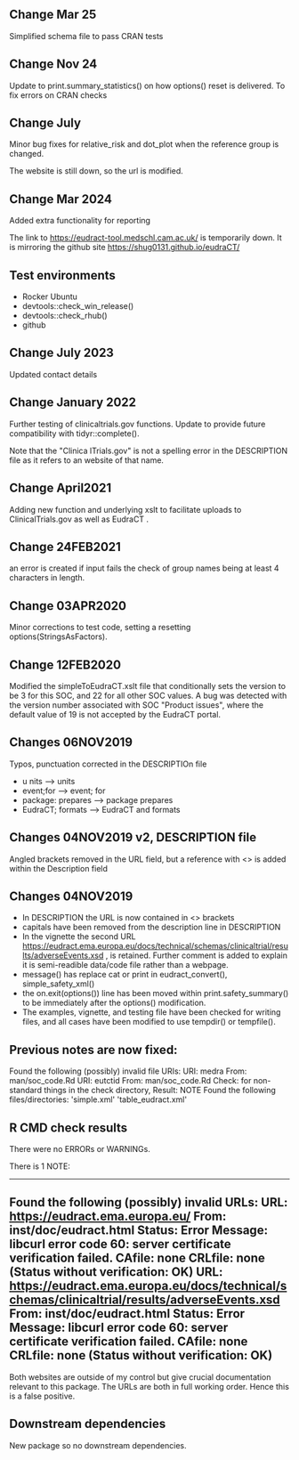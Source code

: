 ## Change Mar 25

Simplified schema file to pass CRAN tests

## Change Nov 24

Update to print.summary_statistics() on how options() reset is delivered. To fix errors on CRAN checks


## Change July 

Minor bug fixes for relative_risk and dot_plot when the reference group is changed.

The website is still down, so the url is modified. 


## Change Mar 2024

Added extra functionality for reporting

The link to https://eudract-tool.medschl.cam.ac.uk/  is temporarily down. It is mirroring
the github site https://shug0131.github.io/eudraCT/ 

## Test environments
* Rocker Ubuntu
* devtools::check_win_release()
* devtools::check_rhub()
* github

## Change July 2023

Updated contact details

## Change January 2022

Further testing of clinicaltrials.gov functions. Update to provide future compatibility with tidyr::complete().  

Note that the "Clinica lTrials.gov" is not a spelling error in the DESCRIPTION file as it refers to an website
of that name. 


## Change April2021

Adding new function and underlying xslt to facilitate uploads to ClinicalTrials.gov as well as EudraCT .


## Change 24FEB2021

an error is created if input fails the check of group names being at least 4 characters in length.


## Change 03APR2020

Minor corrections to test code, setting a resetting options(StringsAsFactors).

## Change 12FEB2020

Modified the  simpleToEudraCT.xslt file that conditionally sets the version to be 3 for this SOC, and 22 for all other SOC values. A bug was detected with the version number associated with SOC "Product issues", where the default value of 19 is not accepted by the EudraCT portal.

## Changes 06NOV2019

Typos, punctuation corrected in the DESCRIPTIOn file

* u  nits   -->  units
* event;for  -->  event; for
* package: prepares --> package prepares
* EudraCT; formats -->  EudraCT and formats


## Changes 04NOV2019 v2, DESCRIPTION file

Angled brackets removed in the URL field, but a reference with <> is added within the Description field

## Changes 04NOV2019

* In DESCRIPTION the URL is now contained in <> brackets
* capitals have been removed from the description line in DESCRIPTION
* In the vignette the second URL https://eudract.ema.europa.eu/docs/technical/schemas/clinicaltrial/results/adverseEvents.xsd , is retained. Further comment is added to explain it is semi-readible data/code file rather than a webpage.
* message() has replace cat or print in eudract_convert(), simple_safety_xml()
* the on.exit(options()) line has been moved within print.safety_summary() to be immediately after the options() modification.
* The examples, vignette, and testing file have been checked for writing files, and all cases have been modified to use tempdir() or tempfile().



## Previous notes are now fixed:

Found the following (possibly) invalid file URIs:
     URI: medra
       From: man/soc_code.Rd
     URI: eutctid
       From: man/soc_code.Rd
Check: for non-standard things in the check directory, Result: NOTE
   Found the following files/directories:
     'simple.xml' 'table_eudract.xml'



## R CMD check results
There were no ERRORs or WARNINGs.

There is 1 NOTE:

---

Found the following (possibly) invalid URLs:
    URL: https://eudract.ema.europa.eu/
      From: inst/doc/eudract.html
      Status: Error
      Message: libcurl error code 60:
        	server certificate verification failed. CAfile: none CRLfile: none
        	(Status without verification: OK)
    URL: https://eudract.ema.europa.eu/docs/technical/schemas/clinicaltrial/results/adverseEvents.xsd
      From: inst/doc/eudract.html
      Status: Error
      Message: libcurl error code 60:
        	server certificate verification failed. CAfile: none CRLfile: none
        	(Status without verification: OK)
---  

Both websites are outside of my control but give crucial documentation relevant to this package. The URLs are both in full working order. Hence this is a false positive.

## Downstream dependencies

New package so no downstream dependencies.
